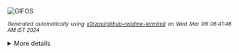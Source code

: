 <div align="justify">
<picture>
    <source media="(prefers-color-scheme: dark)" srcset="https://i.ibb.co/q5jKLt7/output-gif.gif">
    <source media="(prefers-color-scheme: light)" srcset="https://i.ibb.co/q5jKLt7/output-gif.gif">
    <img alt="GIFOS" src="https://i.ibb.co/q5jKLt7/output-gif.gif">
</picture>

<sub><i>Generated automatically using [x0rzavi/github-readme-terminal](https://github.com/x0rzavi/github-readme-terminal) on Wed Mar 06 06:41:46 AM IST 2024</i></sub>

<details>
<summary>More details</summary>

</details>
</div>

<!-- Image deletion URL: https://ibb.co/SrybDh5/265232ae24ade9bb21a11f2be051fd79 -->